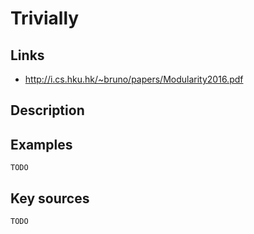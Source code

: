 # Trivially

## Links
- http://i.cs.hku.hk/~bruno/papers/Modularity2016.pdf

## Description

## Examples

    TODO

## Key sources

    TODO
